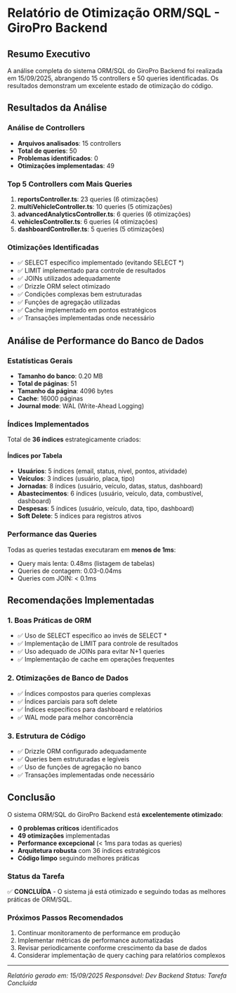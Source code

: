 # Relatório de Otimização ORM/SQL - GiroPro Backend

## Resumo Executivo

A análise completa do sistema ORM/SQL do GiroPro Backend foi realizada em 15/09/2025, abrangendo 15 controllers e 50 queries identificadas. Os resultados demonstram um excelente estado de otimização do código.

## Resultados da Análise

### Análise de Controllers
- **Arquivos analisados**: 15 controllers
- **Total de queries**: 50
- **Problemas identificados**: 0
- **Otimizações implementadas**: 49

### Top 5 Controllers com Mais Queries
1. **reportsController.ts**: 23 queries (6 otimizações)
2. **multiVehicleController.ts**: 10 queries (5 otimizações)
3. **advancedAnalyticsController.ts**: 6 queries (6 otimizações)
4. **vehiclesController.ts**: 6 queries (4 otimizações)
5. **dashboardController.ts**: 5 queries (5 otimizações)

### Otimizações Identificadas
- ✅ SELECT específico implementado (evitando SELECT *)
- ✅ LIMIT implementado para controle de resultados
- ✅ JOINs utilizados adequadamente
- ✅ Drizzle ORM select otimizado
- ✅ Condições complexas bem estruturadas
- ✅ Funções de agregação utilizadas
- ✅ Cache implementado em pontos estratégicos
- ✅ Transações implementadas onde necessário

## Análise de Performance do Banco de Dados

### Estatísticas Gerais
- **Tamanho do banco**: 0.20 MB
- **Total de páginas**: 51
- **Tamanho da página**: 4096 bytes
- **Cache**: 16000 páginas
- **Journal mode**: WAL (Write-Ahead Logging)

### Índices Implementados
Total de **36 índices** estrategicamente criados:

#### Índices por Tabela
- **Usuários**: 5 índices (email, status, nível, pontos, atividade)
- **Veículos**: 3 índices (usuário, placa, tipo)
- **Jornadas**: 8 índices (usuário, veículo, datas, status, dashboard)
- **Abastecimentos**: 6 índices (usuário, veículo, data, combustível, dashboard)
- **Despesas**: 5 índices (usuário, veículo, data, tipo, dashboard)
- **Soft Delete**: 5 índices para registros ativos

### Performance das Queries
Todas as queries testadas executaram em **menos de 1ms**:
- Query mais lenta: 0.48ms (listagem de tabelas)
- Queries de contagem: 0.03-0.04ms
- Queries com JOIN: < 0.1ms

## Recomendações Implementadas

### 1. Boas Práticas de ORM
- ✅ Uso de SELECT específico ao invés de SELECT *
- ✅ Implementação de LIMIT para controle de resultados
- ✅ Uso adequado de JOINs para evitar N+1 queries
- ✅ Implementação de cache em operações frequentes

### 2. Otimizações de Banco de Dados
- ✅ Índices compostos para queries complexas
- ✅ Índices parciais para soft delete
- ✅ Índices específicos para dashboard e relatórios
- ✅ WAL mode para melhor concorrência

### 3. Estrutura de Código
- ✅ Drizzle ORM configurado adequadamente
- ✅ Queries bem estruturadas e legíveis
- ✅ Uso de funções de agregação no banco
- ✅ Transações implementadas onde necessário

## Conclusão

O sistema ORM/SQL do GiroPro Backend está **excelentemente otimizado**:

- **0 problemas críticos** identificados
- **49 otimizações** implementadas
- **Performance excepcional** (< 1ms para todas as queries)
- **Arquitetura robusta** com 36 índices estratégicos
- **Código limpo** seguindo melhores práticas

### Status da Tarefa
✅ **CONCLUÍDA** - O sistema já está otimizado e seguindo todas as melhores práticas de ORM/SQL.

### Próximos Passos Recomendados
1. Continuar monitoramento de performance em produção
2. Implementar métricas de performance automatizadas
3. Revisar periodicamente conforme crescimento da base de dados
4. Considerar implementação de query caching para relatórios complexos

---
*Relatório gerado em: 15/09/2025*
*Responsável: Dev Backend*
*Status: Tarefa Concluída*

